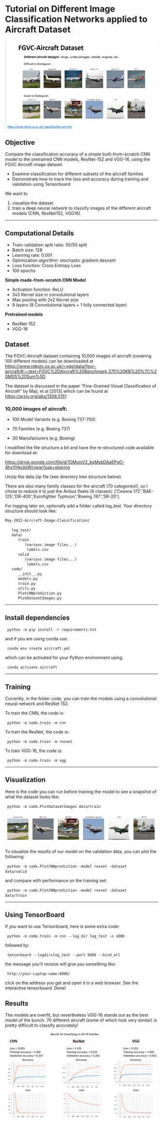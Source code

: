# Tutorial on Different Image Classification Networks applied to Aircraft Dataset

![image info](./pics/Easy_Hard.png)

## Objective

Compare the classification accuracy of a simple built-from-scratch CNN model to the pretrained CNN models, ResNet-152 and VGG-16, using the FGVC Aircraft image dataset. 

*  Examine classification for different subsets of the aircraft families
*  Demonstrate how to track the loss and accuracy during training and validation using Tensorboard

We want to 
1. visualize the dataset
2. train a deep neural network to classify images of the different aircraft models (CNN, ResNet152, VGG16)

---------------------------------------

## Computational Details

* Train-validation split ratio: 50/50 split
* Batch size: 128
* Learning rate: 0.001
* Optimization algorithm: stochastic gradient descent
* Loss function: Cross Entropy Loss
* 100 epochs

**Simple made-from-scratch CNN Model**
* Activation function: ReLU
* 3x3 Kernel size in convolutional layers
* Max pooling with 2x2 Kernel size
* 9 layers (8 Convolutional layers + 1 fully connected layer)

**Pretrained models**
* ResNet-152
* VGG-16

## Dataset

The FGVC-Aircraft dataset containing 10,000 images of aircraft (covering 100 different models) can be downloaded at 
https://www.robots.ox.ac.uk/~vgg/data/fgvc-aircraft/#:~:text=FGVC%2DAircraft%20Benchmark,375%20KB%20%7C%20MD5%20Sum%5D.

The dataset is discussed in the paper "Fine-Grained Visual Classification of Aircraft" by Maji, et al [2013] which can be found at https://arxiv.org/abs/1306.5151

### 10,000 images of aircraft:

* 100 Model Variants (e.g. Boeing 737-700) 

* 70 Families (e.g. Boeing 737) 

* 30 Manufacturers (e.g. Boeing)


I modified the file structure a bit and have the re-structured code available for download at:

https://drive.google.com/file/d/1GMujsV2_kqMsbDAaEPgO-4hyYHkckjjW/view?usp=sharing


Unzip the data.zip file (see directory tree structure below). 

There are also many family classes for the aircraft (70 categories!), so I chose to reduce it to just the Airbus fleets (6 classes): ['Cessna 172','BAE-125','DR-400','Eurofighter Typhoon','Boeing 747','SR-20'].

For logging later on, optionally add a folder called log_test. Your directory structure should look like:
```
May-2022-Aircraft-Image-Classification/

   log_test/
   data/
      train
         (various image files...)
          labels.csv
      valid
         (various image files...)
          labels.csv
   code/
      __init__.py
      models.py
      train.py
      utils.py
      PlotCNNprediction.py
      PlotDatasetImages.py
   ```
 ---------------------------------------------------------------------------------------
 
## Install dependencies

<code> python -m pip install -r requirements.txt </code>

and if you are using conda use:

<code> conda env create aircraft.yml </code>

which can be activated for your Python environment using: 

<code> conda activate aircraft </code>

--------------------------------------------------------------------------------------------------------
## Training

Currently, in the folder code, you can train the models using a convolutional neural network and ResNet 152.


To train the CNN, the code is: 

<code> python -m code.train -m cnn </code>

To train the ResNet, the code is: 

<code> python -m code.train -m resnet </code>

To train VGG-16, the code is: 

<code> python -m code.train -m vgg </code>

---------------------------------------------------------------------

## Visualization

Here is the code you can run before training the model to see a snapshot of what the dataset looks like:

<code> python -m code.PlotDatasetImages data/train  </code>

![image info](./pics/DifferentLooking.png)

To visualize the results of our model on the validation data, you can plot the following:

<code> python -m code.PlotCNNprediction -model resnet -dataset data/valid </code>

and compare with performance on the training set:

<code> python -m code.PlotCNNprediction -model resnet -dataset data/train </code>

_____________________________________________________________________

## Using TensorBoard

If you want to use Tensorboard, here is some extra code:

<code> python -m code.train -m cnn --log_dir log_test -n 1000 </code>

followed by:

<code> tensorboard --logdir=log_test --port 6006 --bind_all  </code>
             
the message you'll receive will give you something like:

<code> http://your-Laptop-name:6006/ </code>

click on the address you get and open it in a web browser. See the interactive tensorboard. Done!

## Results

The models are overfit, but nevertheless VGG-16 stands out as the best model of the bunch. 70 different aircraft (some of which look very similar) is pretty difficult to classify accurately!

![image info](./pics/Results70.png)

